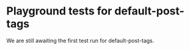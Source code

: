 # Playground tests for default-post-tags
We are still awaiting the first test run for default-post-tags.

